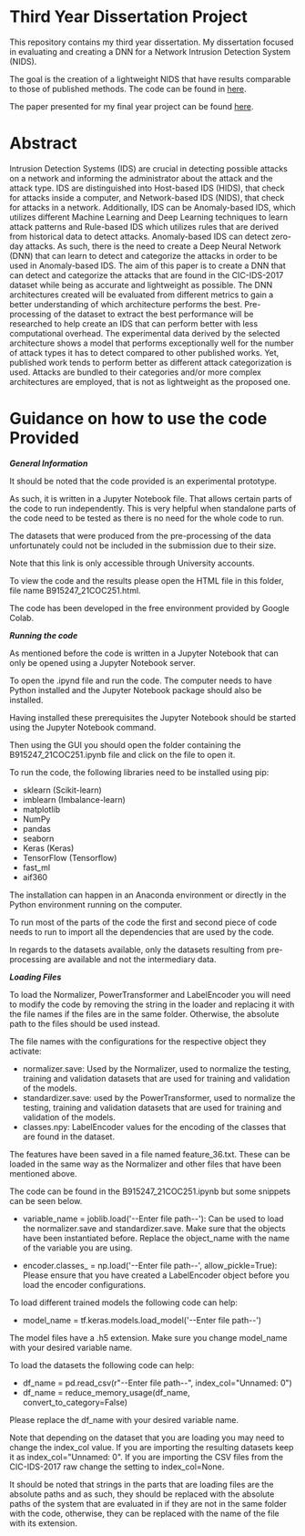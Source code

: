 # Third Year Dissertation Project

This repository contains my third year dissertation. My dissertation focused in evaluating and creating a DNN for a Network Intrusion Detection System (NIDS).

The goal is the creation of a lightweight NIDS that have results comparable to those of published methods. The code can be found in [here](/DNN_NIDS_FYP_2021/Code/Dissertation_Code.ipynb).

The paper presented for my final year project can be found [here](/DNN_NIDS_FYP_2021/Dissertation%20PDF.pdf).

# Abstract

Intrusion Detection Systems (IDS) are crucial in detecting possible attacks on a network and informing the administrator about the attack and the attack type. IDS are distinguished into Host-based IDS (HIDS), that check for attacks inside a computer, and Network-based IDS (NIDS), that check for attacks in a network. Additionally, IDS can be Anomaly-based IDS, which utilizes different Machine Learning and Deep Learning techniques to learn attack patterns and Rule-based IDS which utilizes rules that are derived from historical data to detect attacks. Anomaly-based IDS can detect zero-day attacks. As such, there is the need to create a Deep Neural Network (DNN) that can learn to detect and categorize the attacks in order to be used in Anomaly-based IDS. The aim of this paper is to create a DNN that can detect and categorize the attacks that are found in the CIC-IDS-2017 dataset while being as accurate and lightweight as possible. The DNN architectures created will be evaluated from different metrics to gain a better understanding of which architecture performs the best. Pre-processing of the dataset to extract the best performance will be researched to help create an IDS that can perform better with less computational overhead. The experimental data derived by the selected architecture shows a model that performs exceptionally well for the number of attack types it has to detect compared to other published works. Yet, published work tends to perform better as different attack categorization is used. Attacks are bundled to their categories and/or more complex architectures are employed, that is not as lightweight as the proposed one.


# Guidance on how to use the code Provided

*********General Information*********

It should be noted that the code provided is an experimental prototype.

As such, it is written in a Jupyter Notebook file. That allows certain parts of
the code to run independently. This is very helpful when standalone parts of the code
need to be tested as there is no need for the whole code to run.

The datasets that were produced from the pre-processing of the data unfortunately
could not be included in the submission due to their size.

Note that this link is only accessible through University accounts.

To view the code and the results please open the HTML file in this folder, file name B915247_21COC251.html.

The code has been developed in the free environment provided by Google Colab.


*********Running the code*********

As mentioned before the code is written in a Jupyter Notebook that can only be opened
using a Jupyter Notebook server.

To open the .ipynd file and run the code. The computer needs to have Python installed and 
the Jupyter Notebook package should also be installed.

Having installed these prerequisites the Jupyter Notebook should be started using the Jupyter Notebook command.

Then using the GUI you should open the folder containing the B915247_21COC251.ipynb file and click on the file to open it.

To run the code, the following libraries need to be installed using pip:

* sklearn (Scikit-learn)
* imblearn (Imbalance-learn)
* matplotlib
* NumPy
* pandas
* seaborn
* Keras (Keras)
* TensorFlow (Tensorflow)
* fast_ml
* aif360

The installation can happen in an Anaconda environment or directly in the Python environment running on the computer.

To run most of the parts of the code the first and second piece of code needs to run to import all the dependencies that are used by the code.

In regards to the datasets available, only the datasets resulting from pre-processing are available and not the intermediary data.


*********Loading Files*********


To load the Normalizer, PowerTransformer and LabelEncoder you will need to modify the code by removing the string in the loader and replacing it 
with the file names if the files are in the same folder. Otherwise, the absolute path to the files should be used instead.

The file names with the configurations for the respective object they activate:
* normalizer.save: Used by the Normalizer, used to normalize the testing, training and validation datasets that are used for training and validation of the models.
* standardizer.save: used by the PowerTransformer, used to normalize the testing, training and validation datasets that are used for training and validation of the models.
* classes.npy: LabelEncoder values for the encoding of the classes that are found in the dataset.

The features have been saved in a file named feature_36.txt. These can be loaded in the same way as the Normalizer and other files
that have been mentioned above.

The code can be found in the B915247_21COC251.ipynb but some snippets can be seen below.

* variable_name = joblib.load('--Enter file path--'): Can be used to load the normalizer.save and standardizer.save. Make sure that the objects have been instantiated before.
Replace the object_name with the name of the variable you are using.

* encoder.classes_ = np.load('--Enter file path--', allow_pickle=True): Please ensure that you have created a LabelEncoder object before you load the encoder configurations.


To load different trained models the following code can help:

* model_name = tf.keras.models.load_model('--Enter file path--')

The model files have a .h5 extension. Make sure you change model_name with your desired variable name.

To load the datasets the following code can help:

* df_name = pd.read_csv(r"--Enter file path--", index_col="Unnamed: 0")
* df_name = reduce_memory_usage(df_name, convert_to_category=False)

Please replace the df_name with your desired variable name.

Note that depending on the dataset that you are loading you may need to change the index_col value.
If you are importing the resulting datasets keep it as index_col="Unnamed: 0". If you are importing the CSV files from the CIC-IDS-2017 raw change the setting to index_col=None.

It should be noted that strings in the parts that are loading files are the absolute paths and as such, they should be replaced with the absolute paths of the system
that are evaluated in if they are not in the same folder with the code, otherwise, they can be replaced with the name of the file with its extension.